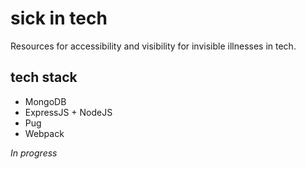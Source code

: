 # sick in tech
Resources for accessibility and visibility for invisible illnesses in tech.

## tech stack
* MongoDB
* ExpressJS + NodeJS
* Pug
* Webpack

_In progress_